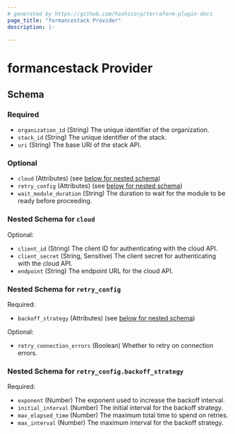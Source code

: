 ```yaml
---
# generated by https://github.com/hashicorp/terraform-plugin-docs
page_title: "formancestack Provider"
description: |-
  
---
```


# formancestack Provider





<!-- schema generated by tfplugindocs -->
## Schema

### Required

- `organization_id` (String) The unique identifier of the organization.
- `stack_id` (String) The unique identifier of the stack.
- `uri` (String) The base URI of the stack API.

### Optional

- `cloud` (Attributes) (see [below for nested schema](#nestedatt--cloud))
- `retry_config` (Attributes) (see [below for nested schema](#nestedatt--retry_config))
- `wait_module_duration` (String) The duration to wait for the module to be ready before proceeding.

<a id="nestedatt--cloud"></a>
### Nested Schema for `cloud`

Optional:

- `client_id` (String) The client ID for authenticating with the cloud API.
- `client_secret` (String, Sensitive) The client secret for authenticating with the cloud API.
- `endpoint` (String) The endpoint URL for the cloud API.


<a id="nestedatt--retry_config"></a>
### Nested Schema for `retry_config`

Required:

- `backoff_strategy` (Attributes) (see [below for nested schema](#nestedatt--retry_config--backoff_strategy))

Optional:

- `retry_connection_errors` (Boolean) Whether to retry on connection errors.

<a id="nestedatt--retry_config--backoff_strategy"></a>
### Nested Schema for `retry_config.backoff_strategy`

Required:

- `exponent` (Number) The exponent used to increase the backoff interval.
- `initial_interval` (Number) The initial interval for the backoff strategy.
- `max_elapsed_time` (Number) The maximum total time to spend on retries.
- `max_interval` (Number) The maximum interval for the backoff strategy.
